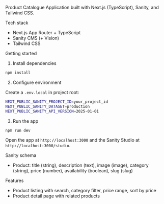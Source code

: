 Product Catalogue Application built with Next.js (TypeScript), Sanity, and Tailwind CSS.

Tech stack
- Next.js App Router + TypeScript
- Sanity CMS (+ Vision)
- Tailwind CSS

Getting started
1) Install dependencies

```bash
npm install
```

2) Configure environment

Create a `.env.local` in project root:

```bash
NEXT_PUBLIC_SANITY_PROJECT_ID=your_project_id
NEXT_PUBLIC_SANITY_DATASET=production
NEXT_PUBLIC_SANITY_API_VERSION=2025-01-01
```

3) Run the app

```bash
npm run dev
```

Open the app at `http://localhost:3000` and the Sanity Studio at `http://localhost:3000/studio`.

Sanity schema
- Product: title (string), description (text), image (image), category (string), price (number), availability (boolean), slug (slug)

Features
- Product listing with search, category filter, price range, sort by price
- Product detail page with related products
